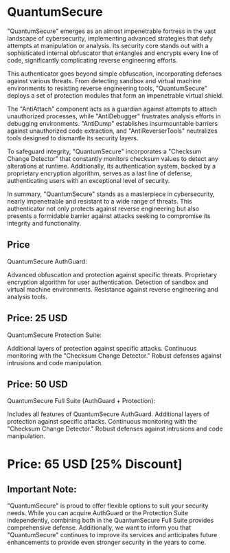 # QuantumSecure
"QuantumSecure" emerges as an almost impenetrable fortress in the vast landscape of cybersecurity, implementing advanced strategies that defy attempts at manipulation or analysis. Its security core stands out with a sophisticated internal obfuscator that entangles and encrypts every line of code, significantly complicating reverse engineering efforts.

This authenticator goes beyond simple obfuscation, incorporating defenses against various threats. From detecting sandbox and virtual machine environments to resisting reverse engineering tools, "QuantumSecure" deploys a set of protection modules that form an impenetrable virtual shield.

The "AntiAttach" component acts as a guardian against attempts to attach unauthorized processes, while "AntiDebugger" frustrates analysis efforts in debugging environments. "AntiDump" establishes insurmountable barriers against unauthorized code extraction, and "AntiReverserTools" neutralizes tools designed to dismantle its security layers.

To safeguard integrity, "QuantumSecure" incorporates a "Checksum Change Detector" that constantly monitors checksum values to detect any alterations at runtime. Additionally, its authentication system, backed by a proprietary encryption algorithm, serves as a last line of defense, authenticating users with an exceptional level of security.

In summary, "QuantumSecure" stands as a masterpiece in cybersecurity, nearly impenetrable and resistant to a wide range of threats. This authenticator not only protects against reverse engineering but also presents a formidable barrier against attacks seeking to compromise its integrity and functionality.

## Price
QuantumSecure AuthGuard:

Advanced obfuscation and protection against specific threats.
Proprietary encryption algorithm for user authentication.
Detection of sandbox and virtual machine environments.
Resistance against reverse engineering and analysis tools.

## Price: 25 USD

QuantumSecure Protection Suite:

Additional layers of protection against specific attacks.
Continuous monitoring with the "Checksum Change Detector."
Robust defenses against intrusions and code manipulation.

## Price: 50 USD

QuantumSecure Full Suite (AuthGuard + Protection):

Includes all features of QuantumSecure AuthGuard.
Additional layers of protection against specific attacks.
Continuous monitoring with the "Checksum Change Detector."
Robust defenses against intrusions and code manipulation.

# Price: 65 USD [25% Discount]

## Important Note:
"QuantumSecure" is proud to offer flexible options to suit your security needs. While you can acquire AuthGuard or the Protection Suite independently, combining both in the QuantumSecure Full Suite provides comprehensive defense. Additionally, we want to inform you that "QuantumSecure" continues to improve its services and anticipates future enhancements to provide even stronger security in the years to come.

